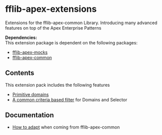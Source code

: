 # fflib-apex-extensions
Extensions for the fflib-apex-common Library.  Introducing many advanced features on top of the Apex Enterprise Patterns

**Dependencies:**<br/>
This extension package is dependent on the following packages:
- [fflib-apex-mocks](https://github.com/apex-enterprise-patterns/fflib-apex-mocks)
- [fflib-apex-common](https://github.com/apex-enterprise-patterns/fflib-apex-common)

## Contents
This extension pack includes the following features

- [Primitive domains](./docs/primitive-domains.md)
- [A common criteria based filter](./docs/criteria-based-filter.md) for Domains and Selector

## Documentation

- [How to adapt](./docs/how-to-adapt.md) when coming from fflib-apex-common 